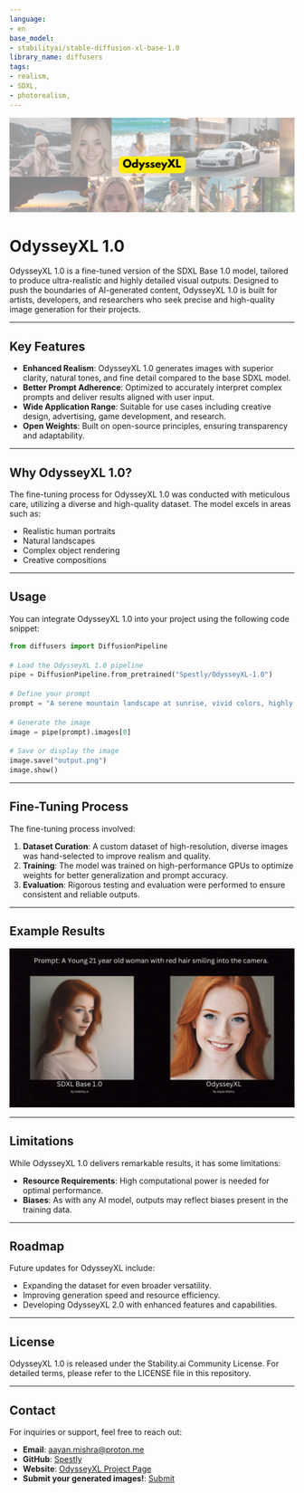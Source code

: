 ```yaml
---
language:
- en
base_model:
- stabilityai/stable-diffusion-xl-base-1.0
library_name: diffusers
tags:
- realism,
- SDXL,
- photorealism,
---
```

![Header](https://raw.githubusercontent.com/Aayan-Mishra/Images/refs/heads/main/API%20(1).png)

# OdysseyXL 1.0

OdysseyXL 1.0 is a fine-tuned version of the SDXL Base 1.0 model, tailored to produce ultra-realistic and highly detailed visual outputs. Designed to push the boundaries of AI-generated content, OdysseyXL 1.0 is built for artists, developers, and researchers who seek precise and high-quality image generation for their projects.

---

## Key Features

- **Enhanced Realism**: OdysseyXL 1.0 generates images with superior clarity, natural tones, and fine detail compared to the base SDXL model.
- **Better Prompt Adherence**: Optimized to accurately interpret complex prompts and deliver results aligned with user input.
- **Wide Application Range**: Suitable for use cases including creative design, advertising, game development, and research.
- **Open Weights**: Built on open-source principles, ensuring transparency and adaptability.

---

## Why OdysseyXL 1.0?

The fine-tuning process for OdysseyXL 1.0 was conducted with meticulous care, utilizing a diverse and high-quality dataset. The model excels in areas such as:

- Realistic human portraits
- Natural landscapes
- Complex object rendering
- Creative compositions

---

## Usage

You can integrate OdysseyXL 1.0 into your project using the following code snippet:

```python
from diffusers import DiffusionPipeline

# Load the OdysseyXL 1.0 pipeline
pipe = DiffusionPipeline.from_pretrained("Spestly/OdysseyXL-1.0")

# Define your prompt
prompt = "A serene mountain landscape at sunrise, vivid colors, highly detailed, 8k resolution"

# Generate the image
image = pipe(prompt).images[0]

# Save or display the image
image.save("output.png")
image.show()
```

---

## Fine-Tuning Process

The fine-tuning process involved:

1. **Dataset Curation**: A custom dataset of high-resolution, diverse images was hand-selected to improve realism and quality.
2. **Training**: The model was trained on high-performance GPUs to optimize weights for better generalization and prompt accuracy.
3. **Evaluation**: Rigorous testing and evaluation were performed to ensure consistent and reliable outputs.

---

## Example Results

![1.0](https://raw.githubusercontent.com/Aayan-Mishra/Images/refs/heads/main/1.0.png)

---

## Limitations

While OdysseyXL 1.0 delivers remarkable results, it has some limitations:

- **Resource Requirements**: High computational power is needed for optimal performance.
- **Biases**: As with any AI model, outputs may reflect biases present in the training data.

---

## Roadmap

Future updates for OdysseyXL include:

- Expanding the dataset for even broader versatility.
- Improving generation speed and resource efficiency.
- Developing OdysseyXL 2.0 with enhanced features and capabilities.

---


## License

OdysseyXL 1.0 is released under the Stability.ai Community License. For detailed terms, please refer to the LICENSE file in this repository.

---

## Contact

For inquiries or support, feel free to reach out:

- **Email**: aayan.mishra@proton.me
- **GitHub**: [Spestly](https://github.com/Aayan-Mishra)
- **Website**: [OdysseyXL Project Page](https://aayan-mishra.vercel.app/blog/odysseyxl)
- **Submit your generated images!**: [Submit](https://tally.so/r/mZPblv)